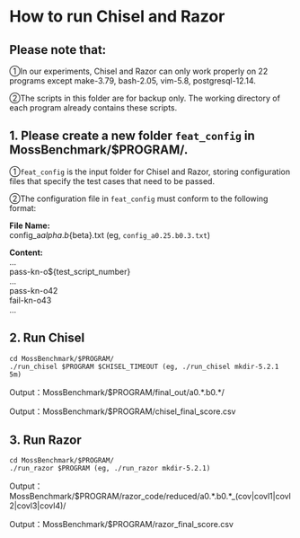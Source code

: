 # How to run Chisel and Razor
## Please note that:
①In our experiments, Chisel and Razor can only work properly on 22 programs except make-3.79, bash-2.05, vim-5.8, postgresql-12.14.

②The scripts in this folder are for backup only. The working directory of each program already contains these scripts.


## 1. Please create a new folder `feat_config` in MossBenchmark/$PROGRAM/.

①`feat_config` is the input folder for Chisel and Razor, storing configuration files that specify the test cases that need to be passed.

②The configuration file in `feat_config` must conform to the following format:

**File Name:**  
config_a${alpha}.b${beta}.txt (eg, `config_a0.25.b0.3.txt`)  

**Content:**  
...  
pass-kn-o${test_script_number}  
...  
pass-kn-o42  
fail-kn-o43  
...  

## 2. Run Chisel
```
cd MossBenchmark/$PROGRAM/
./run_chisel $PROGRAM $CHISEL_TIMEOUT (eg, ./run_chisel mkdir-5.2.1 5m)
```

Output：MossBenchmark/$PROGRAM/final_out/a0.\*.b0.\*/  

Output：MossBenchmark/$PROGRAM/chisel_final_score.csv

## 3. Run Razor
```
cd MossBenchmark/$PROGRAM/
./run_razor $PROGRAM (eg, ./run_razor mkdir-5.2.1)
```

Output：MossBenchmark/$PROGRAM/razor_code/reduced/a0.\*.b0.\*_(cov|covl1|covl2|covl3|covl4)/  

Output：MossBenchmark/$PROGRAM/razor_final_score.csv

